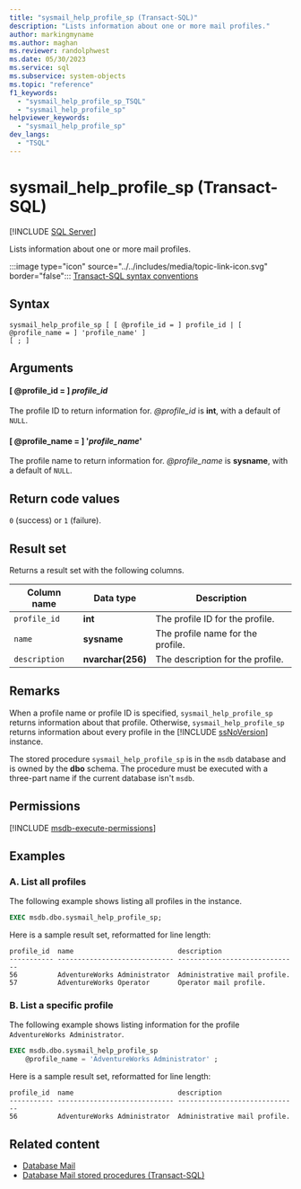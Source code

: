 ```yaml
---
title: "sysmail_help_profile_sp (Transact-SQL)"
description: "Lists information about one or more mail profiles."
author: markingmyname
ms.author: maghan
ms.reviewer: randolphwest
ms.date: 05/30/2023
ms.service: sql
ms.subservice: system-objects
ms.topic: "reference"
f1_keywords:
  - "sysmail_help_profile_sp_TSQL"
  - "sysmail_help_profile_sp"
helpviewer_keywords:
  - "sysmail_help_profile_sp"
dev_langs:
  - "TSQL"
---
```

# sysmail_help_profile_sp (Transact-SQL)

[!INCLUDE [SQL Server](../../includes/applies-to-version/sqlserver.md)]

Lists information about one or more mail profiles.

:::image type="icon" source="../../includes/media/topic-link-icon.svg" border="false"::: [Transact-SQL syntax conventions](../../t-sql/language-elements/transact-sql-syntax-conventions-transact-sql.md)

## Syntax

```syntaxsql
sysmail_help_profile_sp [ [ @profile_id = ] profile_id | [ @profile_name = ] 'profile_name' ]
[ ; ]
```

## Arguments

#### [ @profile_id = ] *profile_id*

The profile ID to return information for. *@profile_id* is **int**, with a default of `NULL`.

#### [ @profile_name = ] '*profile_name*'

The profile name to return information for. *@profile_name* is **sysname**, with a default of `NULL`.

## Return code values

`0` (success) or `1` (failure).

## Result set

Returns a result set with the following columns.

| Column name | Data type | Description |
| --- | --- | --- |
| `profile_id` | **int** | The profile ID for the profile. |
| `name` | **sysname** | The profile name for the profile. |
| `description` | **nvarchar(256)** | The description for the profile. |

## Remarks

When a profile name or profile ID is specified, `sysmail_help_profile_sp` returns information about that profile. Otherwise, `sysmail_help_profile_sp` returns information about every profile in the [!INCLUDE [ssNoVersion](../../includes/ssnoversion-md.md)] instance.

The stored procedure `sysmail_help_profile_sp` is in the `msdb` database and is owned by the **dbo** schema. The procedure must be executed with a three-part name if the current database isn't `msdb`.

## Permissions

[!INCLUDE [msdb-execute-permissions](../../includes/msdb-execute-permissions.md)]

## Examples

### A. List all profiles

The following example shows listing all profiles in the instance.

```sql
EXEC msdb.dbo.sysmail_help_profile_sp;
```

Here is a sample result set, reformatted for line length:

```output
profile_id  name                          description
----------- ----------------------------- ------------------------------
56          AdventureWorks Administrator  Administrative mail profile.
57          AdventureWorks Operator       Operator mail profile.
```

### B. List a specific profile

The following example shows listing information for the profile `AdventureWorks Administrator`.

```sql
EXEC msdb.dbo.sysmail_help_profile_sp
    @profile_name = 'AdventureWorks Administrator' ;
```

Here is a sample result set, reformatted for line length:

```output
profile_id  name                          description
----------- ----------------------------- ------------------------------
56          AdventureWorks Administrator  Administrative mail profile.
```

## Related content

- [Database Mail](../database-mail/database-mail.md)
- [Database Mail stored procedures (Transact-SQL)](database-mail-stored-procedures-transact-sql.md)
